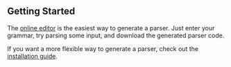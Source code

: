 ## Getting Started

The [online editor](https://pegjs.org/online) is the easiest way to generate a parser. Just enter your grammar, try parsing some input, and download the generated parser code.

If you want a more flexible way to generate a parser, check out the [installation guide](./installation.md).

